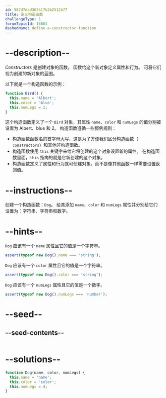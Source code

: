 ```yaml
---
id: 587d7dad367417b2b2512b77
title: 定义构造函数
challengeType: 1
forumTopicId: 16804
dashedName: define-a-constructor-function
---
```


# --description--

<dfn>Constructors</dfn> 是创建对象的函数。 函数给这个新对象定义属性和行为。 可将它们视为创建的新对象的蓝图。

以下就是一个构造函数的示例：

```js
function Bird() {
  this.name = 'Albert';
  this.color = 'blue';
  this.numLegs = 2;
}
```

这个构造函数定义了一个 `Bird` 对象，其属性 `name`、`color` 和 `numLegs` 的值分别被设置为 Albert、blue 和 2。 构造函数遵循一些惯例规则：

<ul><li>构造函数函数名的首字母大写，这是为了方便我们区分构造函数（ <code>constructors</code>）和其他非构造函数。</li><li>构造函数使用 <code>this</code> 关键字来给它将创建的这个对象设置新的属性。 在构造函数里面，<code>this</code> 指向的就是它新创建的这个对象。</li><li>构造函数定义了属性和行为就可创建对象，而不是像其他函数一样需要设置返回值。</li></ul>

# --instructions--

创建一个构造函数：`Dog`。 给其添加 `name`，`color` 和 `numLegs` 属性并分别给它们设置为：字符串、字符串和数字。

# --hints--

`Dog` 应该有一个 `name` 属性且它的值是一个字符串。

```js
assert(typeof new Dog().name === 'string');
```

`Dog` 应该有一个 `color` 属性且它的值是一个字符串。

```js
assert(typeof new Dog().color === 'string');
```

`Dog` 应该有一个 `numLegs` 属性且它的值是一个数字。

```js
assert(typeof new Dog().numLegs === 'number');
```

# --seed--

## --seed-contents--

```js

```

# --solutions--

```js
function Dog(name, color, numLegs) {
  this.name = 'name';
  this.color = 'color';
  this.numLegs = 4;
}
```
